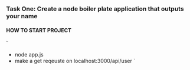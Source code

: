 ### Task One: Create a node boiler plate application that outputs your name


#### HOW TO START PROJECT
`
  * node app.js
  * make a get reqeuste on localhost:3000/api/user
`
